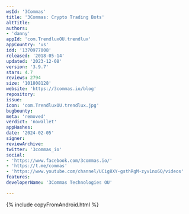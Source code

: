 ```yaml
---
wsId: '3Commas'
title: '3Commas: Crypto Trading Bots'
altTitle: 
authors:
- 'danny'
appId: 'com.TrendluxOU.trendlux'
appCountry: 'us'
idd: '1370977008'
released: '2018-05-14'
updated: '2023-12-08'
version: '3.9.7'
stars: 4.7
reviews: 2794
size: '101808128'
website: 'https://3commas.io/blog'
repository: 
issue: 
icon: 'com.TrendluxOU.trendlux.jpg'
bugbounty: 
meta: 'removed'
verdict: 'nowallet'
appHashes: 
date: '2024-02-05'
signer: 
reviewArchive: 
twitter: '3commas_io'
social:
- 'https://www.facebook.com/3commas.io/'
- 'https://t.me/commas'
- 'https://www.youtube.com/channel/UCig8XY-gsthRgM-zyv1nx6Q/videos'
features: 
developerName: '3Commas Technologies OU'

---
```


{% include copyFromAndroid.html %}
